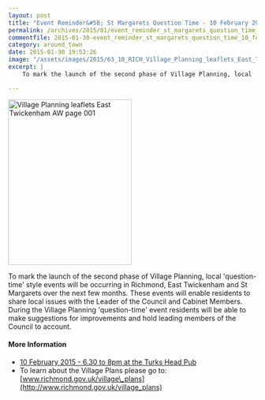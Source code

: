 ```yaml
---
layout: post
title: "Event Reminder&#58; St Margarets Question Time - 10 February 2015"
permalink: /archives/2015/01/event_reminder_st_margarets_question_time_10_febru.html
commentfile: 2015-01-30-event_reminder_st_margarets_question_time_10_febru
category: around_town
date: 2015-01-30 19:53:26
image: "/assets/images/2015/63_10_RICH_Village_Planning_leaflets_East_Twickenham_AW-page-001_thumb.jpg"
excerpt: |
    To mark the launch of the second phase of Village Planning, local 'question-time' style events will be occurring in Richmond, East Twickenham and St Margarets over the next few months. These events will enable residents to share local issues with the Leader of the Council and Cabinet Members. During the Village Planning 'question-time' event residents will be able to make suggestions for improvements and hold leading members of the Council to account.

---
```


<img src="/assets/images/2015/63_10_RICH_Village_Planning_leaflets_East_Twickenham_AW-page-001_thumb.jpg" width="250" height="336" alt="Village Planning leaflets East Twickenham AW page 001" class="photo right">

To mark the launch of the second phase of Village Planning, local 'question-time' style events will be occurring in Richmond, East Twickenham and St Margarets over the next few months. These events will enable residents to share local issues with the Leader of the Council and Cabinet Members. During the Village Planning 'question-time' event residents will be able to make suggestions for improvements and hold leading members of the Council to account.

#### More Information

-   [10 February 2015 - 6.30 to 8pm at the Turks Head Pub](/event/meeting/200705144860)
-   To learn about the Village Plans please go to: [www.richmond.gov.uk/village\_plans](http://www.richmond.gov.uk/village_plans)

